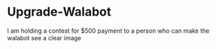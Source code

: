 # Upgrade-Walabot
I am holding a contest for $500 payment to a person who can make the walabot see a clear image

